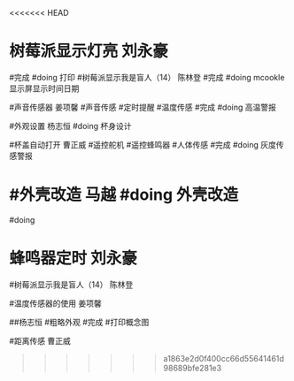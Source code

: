 <<<<<<< HEAD
# 树莓派显示灯亮  刘永豪
#完成
#doing
打印
#树莓派显示我是盲人（14）  陈林登
#完成
#doing
mcookle 显示屏显示时间日期

#声音传感器 姜项馨
#声音传感
#定时提醒
#温度传感
#完成
#doing
高温警报

#外观设置   杨志恒
#doing
杯身设计

#杯盖自动打开    曹正威
#遥控舵机
#遥控蜂鸣器
#人体传感
#完成
#doing
灰度传感警报

#外壳改造 马越
#doing
外壳改造
=======
#doing
##

# 蜂鸣器定时  刘永豪



#树莓派显示我是盲人（14）  陈林登



#温度传感器的使用 姜项馨



##杨志恒
#粗略外观
#完成
#打印概念图


#距离传感   曹正威
>>>>>>> a1863e2d0f400cc66d55641461d98689bfe281e3
